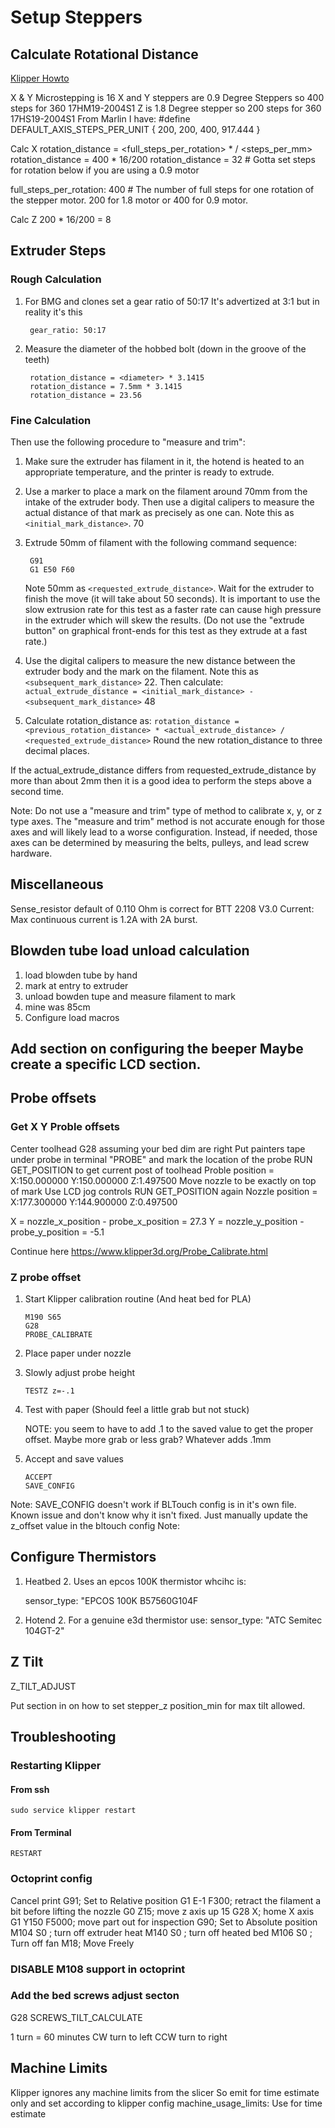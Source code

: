 # Setup Steppers

## Calculate Rotational Distance

[Klipper Howto](https://www.klipper3d.org/Rotation_Distance.html)

X & Y
Microstepping is 16
X and Y steppers are 0.9 Degree Steppers so 400 steps for 360 17HM19-2004S1
Z is 1.8 Degree stepper so 200 steps for 360 17HS19-2004S1
From Marlin I have: #define DEFAULT_AXIS_STEPS_PER_UNIT   { 200, 200, 400, 917.444 }

Calc X
rotation_distance = <full_steps_per_rotation> * <microsteps> / <steps_per_mm>
rotation_distance = 400 * 16/200
rotation_distance = 32 # Gotta set steps for rotation below if you are using a 0.9 motor

full_steps_per_rotation: 400    # The number of full steps for one rotation of the stepper motor. 200 for 1.8 motor or 400 for 0.9 motor.


Calc Z 200 * 16/200 = 8

## Extruder Steps
### Rough Calculation
1. For BMG and clones set a gear ratio of 50:17 It's advertized at 3:1 but in reality it's this

        gear_ratio: 50:17

2. Measure the diameter of the hobbed bolt (down in the groove of the teeth)

        rotation_distance = <diameter> * 3.1415
        rotation_distance = 7.5mm * 3.1415
        rotation_distance = 23.56

### Fine Calculation
Then use the following procedure to "measure and trim":

1. Make sure the extruder has filament in it, the hotend is heated to
   an appropriate temperature, and the printer is ready to extrude.

2. Use a marker to place a mark on the filament around 70mm from the
   intake of the extruder body. Then use a digital calipers to measure
   the actual distance of that mark as precisely as one can. Note this
   as `<initial_mark_distance>`. 70

3. Extrude 50mm of filament with the following command sequence:

        G91
        G1 E50 F60

    Note 50mm as `<requested_extrude_distance>`. Wait for the extruder to finish the
   move (it will take about 50 seconds). It is important to use the
   slow extrusion rate for this test as a faster rate can cause high
   pressure in the extruder which will skew the results. (Do not use
   the "extrude button" on graphical front-ends for this test as they
   extrude at a fast rate.)

4. Use the digital calipers to measure the new distance between the
   extruder body and the mark on the filament. Note this as
   `<subsequent_mark_distance>` 22. Then calculate:
   `actual_extrude_distance = <initial_mark_distance> - <subsequent_mark_distance>` 48

5. Calculate rotation_distance as:
   `rotation_distance = <previous_rotation_distance> * <actual_extrude_distance> / <requested_extrude_distance>`
   Round the new rotation_distance to three decimal places.

If the actual_extrude_distance differs from requested_extrude_distance
by more than about 2mm then it is a good idea to perform the steps
above a second time.

Note: Do not use a "measure and trim" type of method to calibrate x, y, or z type axes. The "measure and trim" method is not accurate enough for those axes and will likely lead to a worse configuration. Instead, if needed, those axes can be determined by measuring the belts, pulleys, and lead screw hardware.

## Miscellaneous
Sense_resistor default of 0.110 Ohm is correct for BTT 2208 V3.0
Current: Max continuous current is 1.2A with 2A burst.

## Blowden tube load unload calculation
1. load blowden tube by hand
2. mark at entry to extruder
3. unload bowden tupe and measure filament to mark
4. mine was 85cm
5. Configure load macros 

## Add section on configuring the beeper Maybe create a specific LCD section.

## Probe offsets
### Get X Y Proble offsets
Center toolhead G28 assuming your bed dim are right
Put painters tape under probe
in terminal "PROBE" and mark the location of the probe
RUN GET_POSITION to get current post of toolhead
Proble position = X:150.000000 Y:150.000000 Z:1.497500
Move nozzle to be exactly on top of mark
Use LCD jog controls
RUN GET_POSITION again
Nozzle position = X:177.300000 Y:144.900000 Z:0.497500

X = nozzle_x_position - probe_x_position = 27.3
Y = nozzle_y_position - probe_y_position = -5.1

Continue here https://www.klipper3d.org/Probe_Calibrate.html

### Z probe offset
1. Start Klipper calibration routine (And heat bed for PLA)

       M190 S65
       G28
       PROBE_CALIBRATE
2. Place paper under nozzle
3. Slowly adjust probe height

       TESTZ z=-.1

4. Test with paper (Should feel a little grab but not stuck)

   NOTE: you seem to have to add .1 to the saved value to get the proper offset.
         Maybe more grab or less grab? Whatever adds .1mm

6. Accept and save values

       ACCEPT
       SAVE_CONFIG

Note: SAVE_CONFIG doesn't work if BLTouch config is in it's own file. Known issue and don't know why it isn't fixed. Just manually update the z_offset value in the bltouch config
Note:

## Configure Thermistors
1. Heatbed
   2. Uses an epcos 100K thermistor whcihc is:

      sensor_type:  "EPCOS 100K B57560G104F

2. Hotend
   2. For a genuine e3d thermistor use:
      sensor_type: "ATC Semitec 104GT-2"
## Z Tilt
Z_TILT_ADJUST

Put section in on how to set stepper_z position_min for max tilt allowed.

## Troubleshooting
### Restarting Klipper
#### From ssh

    sudo service klipper restart

#### From Terminal

    RESTART
### Octoprint config
Cancel print
G91; Set to Relative position
G1 E-1 F300; retract the filament a bit before lifting the nozzle
G0 Z15; move z axis up 15
G28 X; home X axis
G1 Y150 F5000; move part out for inspection
G90; Set to Absolute position
M104 S0 ; turn off extruder heat
M140 S0 ; turn off heated bed
M106 S0 ; Turn off fan
M18; Move Freely


### DISABLE M108 support in octoprint

### Add the bed screws adjust secton
G28
SCREWS_TILT_CALCULATE

1 turn = 60 minutes
CW turn to left
CCW turn to right

## Machine Limits
Klipper ignores any machine limits from the slicer
So emit for time estimate only and set according to klipper config
machine_usage_limits: Use for time estimate 
